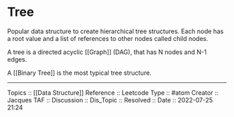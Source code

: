 # Tree

Popular data structure to create hierarchical tree structures. Each node has a root value and a list of references to other nodes called child nodes.

A tree is a directed acyclic [[Graph]] (DAG), that has N nodes and N-1 edges.

A [[Binary Tree]] is the most typical tree structure.

---
Topics :: [[Data Structure]]
Reference :: Leetcode
Type :: #atom
Creator :: Jacques
TAF ::
Discussion ::
Dis_Topic :: 
Resolved ::
Date :: 2022-07-25 21:24
